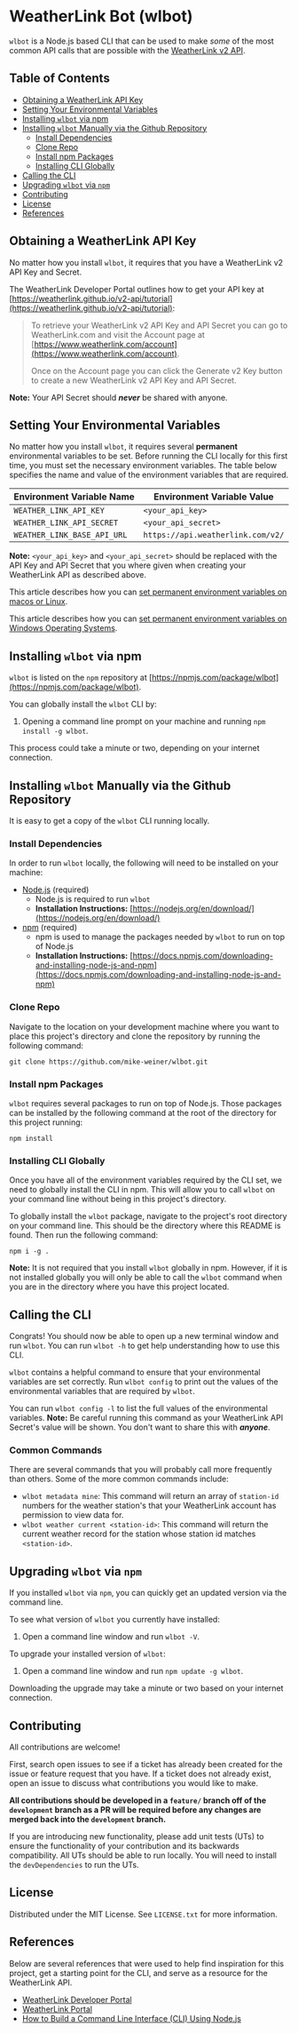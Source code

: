 # WeatherLink Bot (wlbot)

`wlbot` is a Node.js based CLI that can be used to make *some* of the most common API calls that are possible with the [WeatherLink v2 API](https://weatherlink.github.io/v2-api/api-reference).

## Table of Contents
- [Obtaining a WeatherLink API Key](#obtaining-a-weatherlink-api-key)
- [Setting Your Environmental Variables](#setting-your-environmental-variables)
- [Installing `wlbot` via npm](#installing-wlbot-via-npm)
- [Installing `wlbot` Manually via the Github Repository](#installing-wlbot-manually-via-the-github-repository)
  - [Install Dependencies](#install-dependencies)
  - [Clone Repo](#clone-repo)
  - [Install npm Packages](#install-npm-packages)
  - [Installing CLI Globally](#installing-cli-globally)
- [Calling the CLI](#calling-the-cli)
- [Upgrading `wlbot` via `npm`](#upgrading-wlbot-via-npm)
- [Contributing](#contributing)
- [License](#license)
- [References](#references)

## Obtaining a WeatherLink API Key
No matter how you install `wlbot`, it requires that you have a WeatherLink v2 API Key and Secret. 

The WeatherLink Developer Portal outlines how to get your API key at [https://weatherlink.github.io/v2-api/tutorial](https://weatherlink.github.io/v2-api/tutorial):

> To retrieve your WeatherLink v2 API Key and API Secret you can go to WeatherLink.com and visit the Account page at [https://www.weatherlink.com/account](https://www.weatherlink.com/account).
>
> Once on the Account page you can click the Generate v2 Key button to create a new WeatherLink v2 API Key and API Secret.

**Note:** Your API Secret should ***never*** be shared with anyone.

## Setting Your Environmental Variables
No matter how you install `wlbot`, it requires several **permanent** environmental variables to be set. Before running the CLI locally for this first time, you must set the necessary environment variables. The table below specifies the name and value of the environment variables that are required.

| Environment Variable Name   | Environment Variable Value        |
| ----------------------------| --------------------------------- |
| `WEATHER_LINK_API_KEY`      | `<your_api_key>`                  |
| `WEATHER_LINK_API_SECRET`   | `<your_api_secret>`               |
| `WEATHER_LINK_BASE_API_URL` | `https://api.weatherlink.com/v2/` |

**Note:** `<your_api_key>` and `<your_api_secret>` should be replaced with the API Key and API Secret that you where given when creating your WeatherLink API as described above.

This article describes how you can [set permanent environment variables on macos or Linux](https://apple.stackexchange.com/questions/356441/how-to-add-permanent-environment-variable-in-zsh).

This article describes how you can [set permanent environment variables on Windows Operating Systems](https://www3.ntu.edu.sg/home/ehchua/programming/howto/Environment_Variables.html#zz-2.).

## Installing `wlbot` via npm
`wlbot` is listed on the `npm` repository at [https://npmjs.com/package/wlbot](https://npmjs.com/package/wlbot). 

You can globally install the `wlbot` CLI by:
1. Opening a command line prompt on your machine and running `npm install -g wlbot`. 

This process could take a minute or two, depending on your internet connection.

## Installing `wlbot` Manually via the Github Repository
It is easy to get a copy of the `wlbot` CLI running locally.

### Install Dependencies
In order to run `wlbot` locally, the following will need to be installed on your machine:
- [Node.js](https://nodejs.dev) (required)
  - Node.js is required to run `wlbot`
  - **Installation Instructions:** [https://nodejs.org/en/download/](https://nodejs.org/en/download/)
- [npm](https://www.npmjs.com) (required)
  - npm is used to manage the packages needed by `wlbot` to run on top of Node.js
  - **Installation Instructions:** [https://docs.npmjs.com/downloading-and-installing-node-js-and-npm](https://docs.npmjs.com/downloading-and-installing-node-js-and-npm)

### Clone Repo
Navigate to the location on your development machine where you want to place this project's directory and clone the repository by running the following command:

    git clone https://github.com/mike-weiner/wlbot.git

### Install npm Packages
`wlbot` requires several packages to run on top of Node.js. Those packages can be installed by the following command at the root of the directory for this project running:

    npm install

### Installing CLI Globally
Once you have all of the environment variables required by the CLI set, we need to globally install the CLI in npm. This will allow you to call `wlbot` on your command line without being in this project's directory.

To globally install the `wlbot` package, navigate to the project's root directory on your command line. This should be the directory where this README is found. Then run the following command:

```
npm i -g .
```

**Note:** It is not required that you install `wlbot` globally in npm. However, if it is not installed globally you will only be able to call the `wlbot` command when you are in the directory where you have this project located.

## Calling the CLI
Congrats! You should now be able to open up a new terminal window and run `wlbot`. You can run `wlbot -h` to get help understanding how to use this CLI.

`wlbot` contains a helpful command to ensure that your environmental variables are set correctly. Run `wlbot config` to print out the values of the environmental variables that are required by `wlbot`. 

You can run `wlbot config -l` to list the full values of the environmental variables. **Note:** Be careful running this command as your WeatherLink API Secret's value will be shown. You don't want to share this with ***anyone***.

### Common Commands
There are several commands that you will probably call more frequently than others. Some of the more common commands include:
- `wlbot metadata mine`: This command will return an array of `station-id` numbers for the weather station's that your WeatherLink account has permission to view data for. 
- `wlbot weather current <station-id>`: This command will return the current weather record for the station whose station id matches `<station-id>`. 

## Upgrading `wlbot` via `npm`
If you installed `wlbot` via `npm`, you can quickly get an updated version via the command line. 

To see what version of `wlbot` you currently have installed:
1. Open a command line window and run `wlbot -V`. 

To upgrade your installed version of `wlbot`:
1. Open a command line window and run `npm update -g wlbot`.

Downloading the upgrade may take a minute or two based on your internet connection.

## Contributing
All contributions are welcome! 

First, search open issues to see if a ticket has already been created for the issue or feature request that you have. If a ticket does not already exist, open an issue to discuss what contributions you would like to make. 

**All contributions should be developed in a `feature/` branch off of the `development` branch as a PR will be required before any changes are merged back into the `development` branch.**

If you are introducing new functionality, please add unit tests (UTs) to ensure the functionality of your contribution and its backwards compatibility. All UTs should be able to run locally. You will need to install the `devDependencies` to run the UTs.

## License
Distributed under the MIT License. See `LICENSE.txt` for more information.

## References
Below are several references that were used to help find inspiration for this project, get a starting point for the CLI, and serve as a resource for the WeatherLink API.
- [WeatherLink Developer Portal](https://weatherlink.github.io)
- [WeatherLink Portal](https://www.weatherlink.com)
- [How to Build a Command Line Interface (CLI) Using Node.js](https://cheatcode.co/tutorials/how-to-build-a-command-line-interface-cli-using-node-js)
